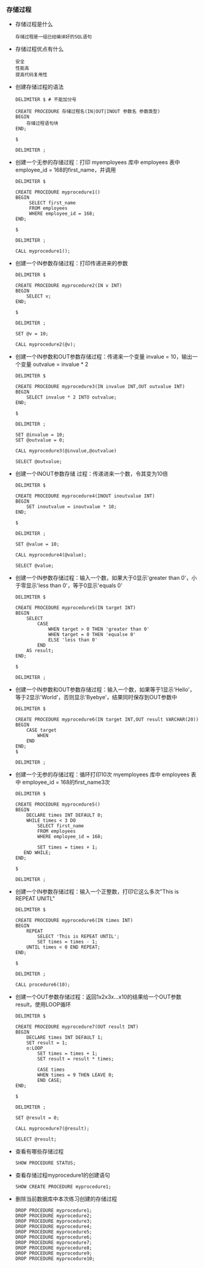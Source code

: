 ### 存储过程

* 存储过程是什么

  ```mysql
  存储过程是一组已经编译好的SQL语句
  ```

* 存储过程优点有什么

  ```mysql
  安全
  性能高
  提高代码复用性
  ```

* 创建存储过程的语法

  ```mysql
  DELIMITER $ # 不能加分号
  
  CREATE PROCEDURE 存储过程名(IN|OUT|INOUT 参数名 参数类型)
  BEGIN
      存储过程语句块
  END;
  
  $
  
  DELIMITER ;
  ```

* 创建一个无参的存储过程：打印 myemployees 库中 employees 表中 employee_id = 168的first_name，并调用

  ```mysql
  DELIMITER $
  
  CREATE PROCEDURE myprocedure1()
  BEGIN
       SELECT first_name
       FROM employees
       WHERE employee_id = 168;
  END;
  
  $
  
  DELIMITER ;
  
  CALL myprocedure1();
  ```

* 创建一个IN参数存储过程：打印传递进来的参数

  ```mysql
  DELIMITER $
  
  CREATE PROCEDURE myprocedure2(IN v INT)
  BEGIN
      SELECT v;
  END;
  
  $
  
  DELIMITER ;
  
  SET @v = 10;
  
  CALL myprocedure2(@v);
  ```

* 创建一个IN参数和OUT参数存储过程：传递来一个变量 invalue = 10，输出一个变量 outvalue = invalue * 2

  ```mysql
  DELIMITER $
  
  CREATE PROCEDURE myprocedure3(IN invalue INT,OUT outvalue INT)
  BEGIN
      SELECT invalue * 2 INTO outvalue;
  END;
  
  $
  
  DELIMITER ;
  
  SET @invalue = 10;
  SET @outvalue = 0;
  
  CALL myprocedure3(@invalue,@outvalue)
  
  SELECT @outvalue;
  ```

* 创建一个INOUT参数存储 过程：传递进来一个数，令其变为10倍

  ```mysql
  DELIMITER $
  
  CREATE PROCEDURE myprocedure4(INOUT inoutvalue INT)
  BEGIN
      SET inoutvalue = inoutvalue * 10;
  END;
  
  $
  
  DELIMITER ;
  
  SET @value = 10;
  
  CALL myprocedure4(@value);
  
  SELECT @value;
  ```

* 创建一个IN参数存储过程：输入一个数，如果大于0显示'greater than 0'，小于零显示'less than 0'，等于0显示'equals 0'

  ```mysql
  DELIMITER $
  
  CREATE PROCEDURE myprocedure5(IN target INT)
  BEGIN
      SELECT
          CASE
              WHEN target > 0 THEN 'greater than 0'
              WHEN target = 0 THEN 'equalse 0'
              ELSE 'less than 0'
          END
      AS result;
  END;
  
  $
  
  DELIMITER ;
  ```

* 创建一个IN参数和OUT参数存储过程：输入一个数，如果等于1显示'Hello'，等于2显示'World'，否则显示'Byebye'，结果同时保存到OUT参数中

  ```mysql
  DELIMITER $
  
  CREATE PROCEDURE myprocedure6(IN target INT,OUT result VARCHAR(20))
  BEGIN
      CASE target
          WHEN 
      END
  END;
  $
  
  DELIMITER ;
  ```

  

* 创建一个无参的存储过程：循环打印10次 myemployees 库中 employees 表中 employee_id = 168的first_name3次

  ```mysql
  DELIMITER $
  
  CREATE PROCEDURE myprocedure5()
  BEGIN
      DECLARE times INT DEFAULT 0;
      WHILE times < 3 DO
          SELECT first_name
          FROM employees
          WHERE employee_id = 168;
          
          SET times = times + 1;
     END WHILE;
  END;
  
  $
  
  DELIMITER ;
  ```

* 创建一个IN参数存储过程：输入一个正整数，打印它这么多次"This is REPEAT UNITL"

  ```mysql
  DELIMITER $
  
  CREATE PROCEDURE myprocedure6(IN times INT)
  BEGIN
      REPEAT 
          SELECT 'This is REPEAT UNTIL';
          SET times = times - 1;
      UNTIL times < 0 END REPEAT;
  END;
  
  $
  
  DELIMITER ;
  
  CALL procedure6(10);
  ```

* 创建一个OUT参数存储过程：返回1x2x3x...x10的结果给一个OUT参数result，使用LOOP循环

  ```mysql
  DELIMITER $
  
  CREATE PROCEDURE myprocedure7(OUT result INT)
  BEGIN
      DECLARE times INT DEFAULT 1;
      SET result = 1;
      o:LOOP
          SET times = times + 1;
          SET result = result * times;
          
          CASE times
          WHEN times = 9 THEN LEAVE 0;
          END CASE;
  END;
  
  $
  
  DELIMITER ;
  
  SET @result = 0;
  
  CALL myprocedure7(@result);
  
  SELECT @result;
  ```

  

* 查看有哪些存储过程

  ```mysql
  SHOW PROCEDURE STATUS;
  ```

* 查看存储过程myprocedure1的创建语句

  ```mysql
  SHOW CREATE PROCEDURE myprocedure1;
  ```

* 删除当前数据库中本次练习创建的存储过程

  ```mysql
  DROP PROCEDURE myprocedure1;
  DROP PROCEDURE myprocedure2;
  DROP PROCEDURE myprocedure3;
  DROP PROCEDURE myprocedure4;
  DROP PROCEDURE myprocedure5;
  DROP PROCEDURE myprocedure6;
  DROP PROCEDURE myprocedure7;
  DROP PROCEDURE myprocedure8;
  DROP PROCEDURE myprocedure9;
  DROP PROCEDURE myprocedure10;
  ```

  